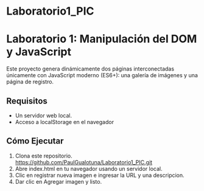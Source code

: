 # Laboratorio1_PIC

# Laboratorio 1: Manipulación del DOM y JavaScript

Este proyecto genera dinámicamente dos páginas interconectadas únicamente con JavaScript moderno (ES6+): una galería de imágenes y una página de registro.

## Requisitos

- Un servidor web local.
- Acceso a localStorage en el navegador

## Cómo Ejecutar

1. Clona este repositorio. https://github.com/PaulGualotuna/Laboratorio1_PIC.git
2. Abre index.html en tu navegador usando un servidor local.
3. Clic en registrar nueva imagen e ingresar la URL y una descripcion.
4. Dar clic en Agregar imagen y listo.
